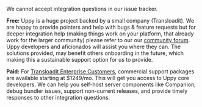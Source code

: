 <!-- WARNING! This file was injected. Please edit in ".github/ISSUE_TEMPLATE/integration_help.md" instead and run "update.js" -->

We cannot accept integration questions in our issue tracker. 

**Free:** Uppy is a huge project backed by a small company (Transloadit). We are happy to provide pointers and help with bugs & feature requests but for deeper integration help (making things work on your platform, that already work for the larger community) please refer to our our [community forum](https://community.transloadit.com/c/uppy). Uppy developers and aficionados will assist you where they can. The solutions provided, may benefit others onboarding in the future, which making this a sustainable support option for us to provide.

**Paid:** For [Transloadit Enterprise Customers](https://transloadit.com/pricing/), commercial support packages are available starting at $1249/mo. This will get you access to Uppy core developers. We can help you self-host server components like Companion, debug bundler issues, support non-current releases, and provide timely responses to other integration questions.
